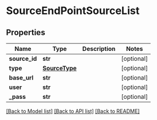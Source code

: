 # SourceEndPointSourceList

## Properties
Name | Type | Description | Notes
------------ | ------------- | ------------- | -------------
**source_id** | **str** |  | [optional] 
**type** | [**SourceType**](SourceType.md) |  | [optional] 
**base_url** | **str** |  | [optional] 
**user** | **str** |  | [optional] 
**_pass** | **str** |  | [optional] 

[[Back to Model list]](../README.md#documentation-for-models) [[Back to API list]](../README.md#documentation-for-api-endpoints) [[Back to README]](../README.md)


